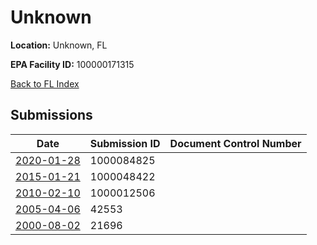 # Unknown

**Location:** Unknown, FL

**EPA Facility ID:** 100000171315

[Back to FL Index](../../index.md)

## Submissions

| Date | Submission ID | Document Control Number |
|------|--------------|-------------------------|
| [2020-01-28](submissions/1000084825.md) | 1000084825 |  |
| [2015-01-21](submissions/1000048422.md) | 1000048422 |  |
| [2010-02-10](submissions/1000012506.md) | 1000012506 |  |
| [2005-04-06](submissions/42553.md) | 42553 |  |
| [2000-08-02](submissions/21696.md) | 21696 |  |
